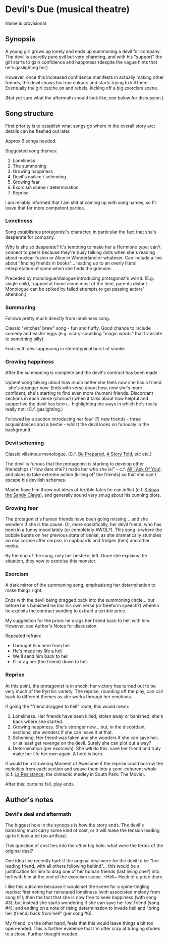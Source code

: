 # Devil's Due (musical theatre)

Name is provisional

## Synopsis

A young girl grows up lonely and ends up summoning a devil for company.  The devil is secretly pure evil but very charming, and with his "support" the girl starts to gain confidence and happiness (despite the vague hints that he's gaslighting her).

However, once this increased confidence manifests in actually making other friends, the devil shows his true colours and starts trying to kill them.  Eventually the girl catche on and rebels, kicking off a big exorcism scene.

(Not yet sure what the aftermath should look like; see below for discussion.)

## Song structure

First priority is to establish what songs go where in the overall story arc; details can be fleshed out later.

Approx 6 songs needed.

Suggested song themes:

1. Loneliness
1. The summoning
1. Growing happiness
1. Devil's malice / scheming
1. Growing fear
1. Exorcism scene / determination
1. Reprise

I am reliably informed that I am shit at coming up with song names, so I'll leave that for more competent parties.

### Loneliness

Song establishes protagonist's character, in particular the fact that she's desperate for company.

Why is she so desperate?  It's tempting to make her a Hermione type: can't connect to peers because they're busy talking dolls when she's reading about nuclear fusion or Alice in Wonderland or whatever.  Can include a line about "finding friends in books"... leading up to an overly literal interpretation of same when she finds the grimoire.

Preceded by monologue/dialogue introducing protagonist's world.  (E.g. single child, trapped at home alone most of the time, parents distant.  Monologue can be spiked by failed attempts to get passing actors' attention.)

### Summoning

Follows pretty much directly from loneliness song.

Classic "witches' brew" song - fun and fluffy.  Good chance to include comedy and easter eggs (e.g. scary-sounding "magic words" that translate to [something silly](https://www.last.fm/music/Tool/_/Die+Eier+von+Satan/+wiki)).

Ends with devil appearing in stereotypical burst of smoke.

### Growing happiness

After the summoning is complete and the devil's contract has been made.

Upbeat song talking about how much better she feels now she has a friend - she's stronger now.  Ends with verse about how, now she's more confident, she's starting to find even more (human) friends.  Discordant sections in each verse (chorus?) when it talks about how helpful and supportive the devil has been... highlighting the ways in which he's really really not.  (C.f. gaslighting.)

Followed by a section introducing her four (?) new friends - three acquaintances and a bestie - whilst the devil looks on furiously in the background.

### Devil scheming

Classic villainous monologue.  (C.f. [Be Prepared](https://www.youtube.com/watch?v=zPUe7O3ODHQ), [A Story Told](https://www.youtube.com/watch?v=6_0eoWZO1OQ), etc etc.)

The devil is furious that the protagonist is starting to develop other friendships ("How dare she? *I* made her who she is!" - c.f. [All I Ask Of You](http://www.songlyrics.com/phantom-of-the-opera/all-i-ask-of-you-reprise-lyrics/)), and plans to take extreme action (killing off the friends) so that she can't escape his devilish schemes.

Maybe have him throw out ideas of terrible fates he can inflict (c.f. [Kidnap the Sandy Claws](https://www.youtube.com/watch?v=Ry7PcYtKPhA)), and generally sound very smug about his cunning plots.

### Growing fear

The protagonist's human friends have been going missing... and she wonders if she is the cause.  Or, more specifically, her devil friend, who has been in a funny mood lately (or completely AWOL?).  This song is where the bubble bursts on her previous state of denial, as she dramatically stumbles across corpse after corpse, in cupboards and fridges (heh) and other nooks.

By the end of the song, only her bestie is left.  Once she explains the situation, they vow to exorcise this monster.

### Exorcism

A dark mirror of the summoning song, emphasising her determination to make things right.

Ends with the devil being dragged back into the summoning circle... but before he's banished he has his own verse (or freeform speech?) wherein he exploits the contract wording to extract a terrible price.

My suggestion for the price: he drags her friend back to hell with him.  However, see Author's Notes for discussion.

Repeated refrain:

- I brought him here from hell
- He's made my life a hell
- We'll send him back to hell
- I'll drag her (the friend) down to hell

### Reprise

At this point, the protagonist is in shock: her victory has turned out to be very much of the Pyrrhic variety.  The reprise, rounding off the play, can call back to different themes as she works through her emotions.

If going the "friend dragged to hell" route, this would mean:

1. Loneliness.  Her friends have been killed, stolen away or banished; she's back where she started.
1. Growing happiness.  She's stronger now... but, in the discordant sections, she wonders if she can leave it at that.
1. Scheming.  Her friend was taken and she wonders if she can save her... or at least get revenge on the devil.  Surely she can plot out a way?
1. Determination (per exorcism).  She *will* do this: save her friend and truly make her life her own again.  A hero is born.

It would be a Crowning Moment of Awesome if the reprise could borrow the melodies from each section and weave them into a semi-coherent whole (c.f. [La Resistance](https://www.youtube.com/watch?v=LonKGuS9uuQ), the climactic medley in South Park: The Movie).

After this: curtains fall, play ends.

## Author's notes

### Devil's deal and aftermath

The biggest hole in the synopsis is how the story ends.  The devil's banishing must carry some kind of cost, or it will make the tension leading up to it look a bit too artificial.

This question of cost ties into the *other* big hole: what were the terms of the original deal?

One idea I've recently had: if the original deal were for the devil to be "her leading friend, with all others following behind"... this would be a justification for him to drag one of her human friends (last living one?) into hell with him at the end of the exorcism scene.  ~Hell~ Heck of a price there.

I like this outcome because it would set the scene for a spine-tingling reprise: first noting her reinstated loneliness (with associated melody from song #1); then the fact that she is now free to seek happiness (with song #3); but instead she starts wondering if she can save her lost friend (song #4); and ending on a note of rising determination to invade hell and "bring her (friend) back from hell" (per song #6).

My friend, on the other hand, feels that this would leave things a bit too open-ended.  This is further evidence that I'm utter crap at bringing stories to a close.  Further thought needed.

